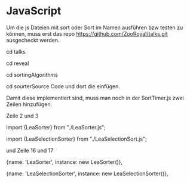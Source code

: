 # JavaScript

Um die js Dateien mit sort oder Sort im Namen ausführen bzw testen zu können, muss erst das repo https://github.com/ZooRoyal/talks.git ausgecheckt werden.

cd talks

cd reveal

cd sortingAlgorithms 

cd sourterSource Code und dort die einfügen.

Damit diese implementiert sind, muss man noch in der SortTimer.js zwei Zeilen hinzufügen.

Zeile 2 und 3 

import {LeaSorter} from "./LeaSorter.js";

import {LeaSelectionSorter} from "./LeaSelectionSort.js";

und Zeile 16 und 17

{name: 'LeaSorter', instance: new LeaSorter()},

{name: 'LeaSelectionSorter', instance: new LeaSelectionSorter()},
